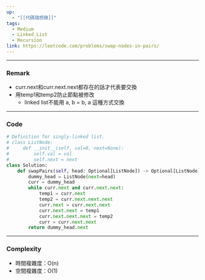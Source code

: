 ```yaml
---
up:
  - "[[代碼隨想錄]]"
tags:
  - Medium
  - Linked_List
  - Recursion
link: https://leetcode.com/problems/swap-nodes-in-pairs/
---
```

---
### Remark
- curr.next和curr.next.next都存在的話才代表要交換
- 用temp1和temp2防止節點被修改
	- linked list不能用 a, b = b, a 這種方式交換
---
### Code
```python
# Definition for singly-linked list.
# class ListNode:
#     def __init__(self, val=0, next=None):
#         self.val = val
#         self.next = next
class Solution:
    def swapPairs(self, head: Optional[ListNode]) -> Optional[ListNode]:
        dummy_head = ListNode(next=head)
        curr = dummy_head
        while curr.next and curr.next.next:
            temp1 = curr.next
            temp2 = curr.next.next.next
            curr.next = curr.next.next
            curr.next.next = temp1
            curr.next.next.next = temp2
            curr = curr.next.next
        return dummy_head.next
```
---
### Complexity
- 時間複雜度：O(n)
- 空間複雜度：O(1)